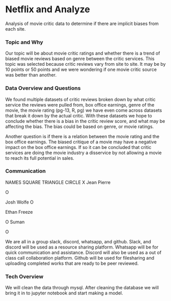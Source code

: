 # Netflix and Analyze
Analysis of movie critic data to determine if there are implicit biases from each site.

### Topic and Why
Our topic will be about movie critic ratings and whether there is a trend of biased movie reviews based on genre between the critic services. This topic was selected because critic reviews vary from site to site. It may be by 10 points or 50 points and we were wondering if one movie critic source was better than another.

### Data Overview and Questions
We found multiple datasets of critic reviews broken down by what critic service the reviews were pulled from, box office earnings, genre of the movie, the movie rating (pg-13, R, pg) we have even come across datasets that break it down by the actual critic. With these datasets we hope to conclude whether there is a bias in the critic review score, and what may be affecting the bias. The bias could be based on genre, or movie ratings.

Another question is if there is a relation between the movie rating and the box office earnings. The biased critique of a movie may have a negative impact on the box office earnings. If so it can be concluded that critic services are doing the movie industry a disservice by not allowing a movie to reach its full potential in sales.

### Communication
NAMES
SQUARE
TRIANGLE
CIRCLE
X
Jean Pierre


O

Josh Wolfe
O



Ethan Freeze


O
Suman

O



We are all in a group slack, discord, whatsapp, and github. Slack, and discord will be used as a resource sharing platform. Whatsapp will be for quick communication and assistance. Discord will also be used as a out of class call collaboration platform. Github will be used for filesharing and uploading completed works that are ready to be peer reviewed.

### Tech Overview
We will clean the data through mysql. After cleaning the database we will bring it in to jupyter notebook and start making a model.
